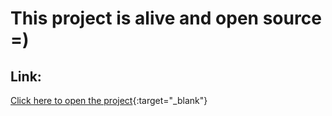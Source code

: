 # This project is alive and open source =)

## Link:
[Click here to open the project](https://githubexplore-react-typescript.netlify.app/){:target="_blank"}
